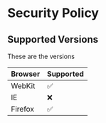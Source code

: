 # Security Policy

## Supported Versions

These are the versions

| Browser | Supported          |
| ------- | ------------------ |
| WebKit   | :white_check_mark: |
| IE       | :x:                |
| Firefox  | :white_check_mark: |
